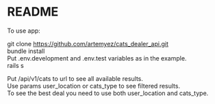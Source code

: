 # README

To use app:

git clone https://github.com/artemyez/cats_dealer_api.git \
bundle install \
Put .env.development and .env.test variables as in the example. \
rails s 

Put /api/v1/cats to url to see all available results. \
Use params user_location or cats_type to see filtered results. \
To see the best deal you need to use both user_location and cats_type. 
